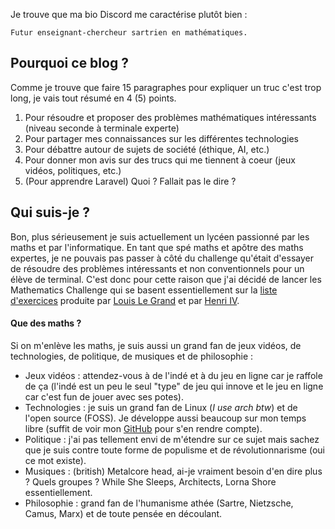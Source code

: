 Je trouve que ma bio Discord me caractérise plutôt bien :

```
Futur enseignant-chercheur sartrien en mathématiques.
```

## Pourquoi ce blog ?

Comme je trouve que faire 15 paragraphes pour expliquer un truc c'est trop long, je vais tout résumé en 4 (5) points.

1. Pour résoudre et proposer des problèmes mathématiques intéressants (niveau seconde à terminale experte)
2. Pour partager mes connaissances sur les différentes technologies
3. Pour débattre autour de sujets de société (éthique, AI, etc.)
4. Pour donner mon avis sur des trucs qui me tiennent à coeur (jeux vidéos, politiques, etc.)
5. (Pour apprendre Laravel) Quoi ? Fallait pas le dire ?

## Qui suis-je ?

Bon, plus sérieusement je suis actuellement un lycéen passionné par les maths et par l'informatique.
En tant que spé maths et apôtre des maths expertes, je ne pouvais pas passer à côté du challenge qu'était d'essayer
de résoudre des problèmes intéressants et non conventionnels pour un élève de terminal.
C'est donc pour cette raison que j'ai décidé de lancer les Mathematics Challenge qui se basent essentiellement sur
la [liste d'exercices](https://www.louislegrand.fr/wp-content/uploads/2022/01/EXOS-TERMINALE3-3-AVECDESSIN.pdf)
produite par [Louis Le Grand](https://www.louislegrand.fr/) et par [Henri IV](https://lycee-henri4.com/).

#### Que des maths ?

Si on m'enlève les maths, je suis aussi un grand fan de jeux vidéos, de technologies, de politique, de musiques
et de philosophie :

- Jeux vidéos : attendez-vous à de l'indé et à du jeu en ligne car je raffole de ça (l'indé est un peu le seul "type" de jeu qui innove et le jeu en ligne car c'est fun de jouer avec ses potes).
- Technologies : je suis un grand fan de Linux (*I use arch btw*) et de l'open source (FOSS). Je développe aussi beaucoup sur mon temps libre (suffit de voir mon [GitHub](https://github.com/anhgelus) pour s'en rendre compte).
- Politique : j'ai pas tellement envi de m'étendre sur ce sujet mais sachez que je suis contre toute forme de populisme et de révolutionnarisme (oui ce mot existe).
- Musiques : (british) Metalcore head, ai-je vraiment besoin d'en dire plus ? Quels groupes ? While She Sleeps, Architects, Lorna Shore essentiellement.
- Philosophie : grand fan de l'humanisme athée (Sartre, Nietzsche, Camus, Marx) et de toute pensée en découlant.

